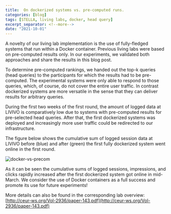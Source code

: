 ```yaml
---
title:  On dockerized systems vs. pre-computed runs.
categories: [blog]
tags: [STELLA, living labs, docker, head query]
excerpt_separator: <!--more-->
date: "2021-10-01"
---
```

A novelty of our living lab implementation is the use of fully-fledged systems that run within a Docker container. Previous living labs were based on pre-computed results only. In our experiments, we validated both approaches and share the results in this blog post. 

<!--more-->

To determine pre-computed rankings, we handed out the top-k queries (head queries) to the participants for which the results had to be pre-computed. The experimental systems were only able to respond to those queries, which, of course, do not cover the entire user traffic. In contrast dockerized systems are more versatile in the sense that they can deliver results for arbitrary queries.

During the first two weeks of the first round, the amount of logged data at LIVIVO is comparatively low due to systems with pre-computed results for pre-selected head queries. After that, the first dockerized systems was deployed and increasingly more user traffic could be redirected to our infrastructure. 

The figure below shows the cumulative sum of logged session data at LIVIVO before (blue) and after (green) the first
fully dockerized system went online in the first round.

![docker-vs-precom](/images/pre-computed-vs-docker.png)

As it can be seen the cumulative sums of logged sessions, impressions, and clicks rapidly increased after the first dockerized system got online in mid-March. We consider the use of Docker containers as a full success and promote its use for future experiments!

More details can also be found in the corresponding lab overview: [http://ceur-ws.org/Vol-2936/paper-143.pdf](http://ceur-ws.org/Vol-2936/paper-143.pdf)
